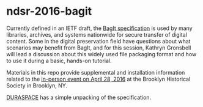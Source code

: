 # ndsr-2016-bagit
Currently defined in an IETF draft, the [BagIt specification](https://tools.ietf.org/html/draft-kunze-bagit-08) is used by many libraries, archives, and systems nationwide for secure transfer of digital content. Some in the digital preservation field have questions about what scenarios may benefit from BagIt, and for this session, Kathryn Gronsbell will lead a discussion about this widely used file packaging format and how to use it during a basic, hands-on tutorial. 

Materials in this repo provide supplemental and installation information related to the [in-person event on April 28, 2016](http://ndsr.nycdigital.org/ndsrsymposium/) at the Brooklyn Historical Society in Brooklyn, NY. 

[DURASPACE](https://wiki.duraspace.org/display/DPNC/BagIt+Specification) has a simple unpacking of the specification.
